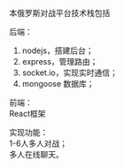 本俄罗斯对战平台技术栈包括  
  
后端：  
1. nodejs，搭建后台；  
2. express，管理路由；  
3. socket.io，实现实时通信；  
4. mongoose 数据库；  
  
前端：  
React框架

实现功能：  
1-6人多人对战；  
多人在线聊天。
